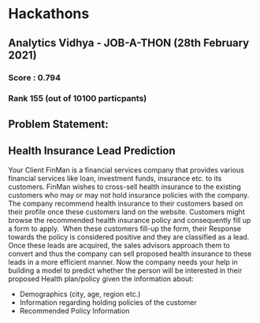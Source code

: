 # Hackathons

## Analytics Vidhya - JOB-A-THON (28th February 2021)

### Score : 0.794 
### Rank 155 (out of 10100 particpants)

## Problem Statement:

## Health Insurance Lead Prediction

Your Client FinMan is a financial services company that provides various financial services like loan, investment funds, insurance etc. to its customers. 
FinMan wishes to cross-sell health insurance to the existing customers who may or may not hold insurance policies with the company. 
The company recommend health insurance to their customers based on their profile once these customers land on the website. 
Customers might browse the recommended health insurance policy and consequently fill up a form to apply. 
When these customers fill-up the form, their Response towards the policy is considered positive and they are classified as a lead.
Once these leads are acquired, the sales advisors approach them to convert and thus the company can sell proposed health insurance to these leads in a more efficient manner.
Now the company needs your help in building a model to predict whether the person will be interested in their proposed Health plan/policy given the information about:
- Demographics (city, age, region etc.)
- Information regarding holding policies of the customer
- Recommended Policy Information
